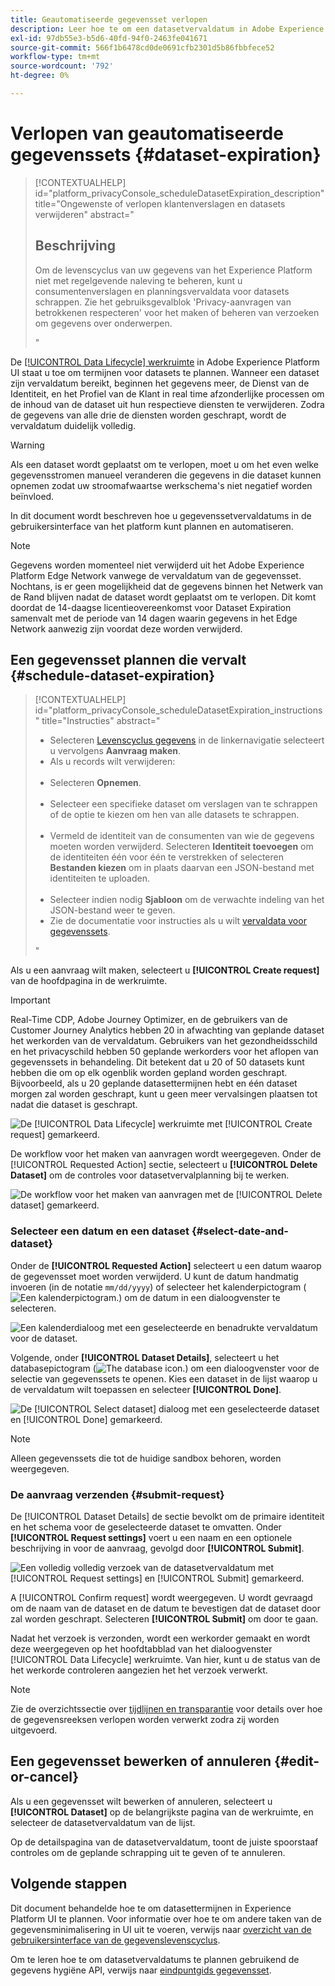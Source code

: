 ```yaml
---
title: Geautomatiseerde gegevensset verlopen
description: Leer hoe te om een datasetvervaldatum in Adobe Experience Platform UI te plannen.
exl-id: 97db55e3-b5d6-40fd-94f0-2463fe041671
source-git-commit: 566f1b6478cd0de0691cfb2301d5b86fbbfece52
workflow-type: tm+mt
source-wordcount: '792'
ht-degree: 0%

---
```


# Verlopen van geautomatiseerde gegevenssets {#dataset-expiration}

>[!CONTEXTUALHELP]
>id="platform_privacyConsole_scheduleDatasetExpiration_description"
>title="Ongewenste of verlopen klantenverslagen en datasets verwijderen"
>abstract="<h2>Beschrijving</h2><p>Om de levenscyclus van uw gegevens van het Experience Platform niet met regelgevende naleving te beheren, kunt u consumentenverslagen en planningsvervaldata voor datasets schrappen. Zie het gebruiksgevalblok &#39;Privacy-aanvragen van betrokkenen respecteren&#39; voor het maken of beheren van verzoeken om gegevens over onderwerpen.</p>"

De [[!UICONTROL Data Lifecycle] werkruimte](./overview.md) in Adobe Experience Platform UI staat u toe om termijnen voor datasets te plannen. Wanneer een dataset zijn vervaldatum bereikt, beginnen het gegevens meer, de Dienst van de Identiteit, en het Profiel van de Klant in real time afzonderlijke processen om de inhoud van de dataset uit hun respectieve diensten te verwijderen. Zodra de gegevens van alle drie de diensten worden geschrapt, wordt de vervaldatum duidelijk volledig.

>[!WARNING]
>
>Als een dataset wordt geplaatst om te verlopen, moet u om het even welke gegevensstromen manueel veranderen die gegevens in die dataset kunnen opnemen zodat uw stroomafwaartse werkschema&#39;s niet negatief worden beïnvloed.

In dit document wordt beschreven hoe u gegevenssetvervaldatums in de gebruikersinterface van het platform kunt plannen en automatiseren.

>[!NOTE]
>
>Gegevens worden momenteel niet verwijderd uit het Adobe Experience Platform Edge Network vanwege de vervaldatum van de gegevensset. Nochtans, is er geen mogelijkheid dat de gegevens binnen het Netwerk van de Rand blijven nadat de dataset wordt geplaatst om te verlopen. Dit komt doordat de 14-daagse licentieovereenkomst voor Dataset Expiration samenvalt met de periode van 14 dagen waarin gegevens in het Edge Network aanwezig zijn voordat deze worden verwijderd.

## Een gegevensset plannen die vervalt {#schedule-dataset-expiration}

>[!CONTEXTUALHELP]
>id="platform_privacyConsole_scheduleDatasetExpiration_instructions"
>title="Instructies"
>abstract="<ul><li>Selecteren <a href="https://experienceleague.adobe.com/docs/experience-platform/hygiene/ui/overview.html">Levenscyclus gegevens</a> in de linkernavigatie selecteert u vervolgens <b>Aanvraag maken</b>.</li><li>Als u records wilt verwijderen:</li>   <li>Selecteren <b>Opnemen</b>.</li>   <li>Selecteer een specifieke dataset om verslagen van te schrappen of de optie te kiezen om hen van alle datasets te schrappen.</li>   <li>Vermeld de identiteit van de consumenten van wie de gegevens moeten worden verwijderd. Selecteren <b>Identiteit toevoegen</b> om de identiteiten één voor één te verstrekken of selecteren <b>Bestanden kiezen</b> om in plaats daarvan een JSON-bestand met identiteiten te uploaden.</li>   <li>Selecteer indien nodig <b>Sjabloon</b> om de verwachte indeling van het JSON-bestand weer te geven.</li><li>Zie de documentatie voor instructies als u wilt <a href="https://experienceleague.adobe.com/docs/experience-platform/hygiene/ui/dataset-expiration.html#schedule-dataset-expiration">vervaldata voor gegevenssets</a>.</li></ul>"

Als u een aanvraag wilt maken, selecteert u **[!UICONTROL Create request]** van de hoofdpagina in de werkruimte.

>[!IMPORTANT]
>
Real-Time CDP, Adobe Journey Optimizer, en de gebruikers van de Customer Journey Analytics hebben 20 in afwachting van geplande dataset het werkorden van de vervaldatum. Gebruikers van het gezondheidsschild en het privacyschild hebben 50 geplande werkorders voor het aflopen van gegevenssets in behandeling. Dit betekent dat u 20 of 50 datasets kunt hebben die om op elk ogenblik worden gepland worden geschrapt.<br>Bijvoorbeeld, als u 20 geplande datasettermijnen hebt en één dataset morgen zal worden geschrapt, kunt u geen meer vervalsingen plaatsen tot nadat die dataset is geschrapt.

![De [!UICONTROL Data Lifecycle] werkruimte met [!UICONTROL Create request] gemarkeerd.](../images/ui/ttl/create-request-button.png)

De workflow voor het maken van aanvragen wordt weergegeven. Onder de [!UICONTROL Requested Action] sectie, selecteert u **[!UICONTROL Delete Dataset]** om de controles voor datasetvervalplanning bij te werken.

![De workflow voor het maken van aanvragen met de [!UICONTROL Delete dataset] gemarkeerd.](../images/ui/ttl/dataset-selected.png)

### Selecteer een datum en een dataset {#select-date-and-dataset}

Onder de **[!UICONTROL Requested Action]** selecteert u een datum waarop de gegevensset moet worden verwijderd. U kunt de datum handmatig invoeren (in de notatie `mm/dd/yyyy`) of selecteer het kalenderpictogram (![Een kalenderpictogram.](../images/ui/ttl/calendar-icon.png)) om de datum in een dialoogvenster te selecteren.

![Een kalenderdialoog met een geselecteerde en benadrukte vervaldatum voor de dataset.](../images/ui/ttl/select-date.png)

Volgende, onder **[!UICONTROL Dataset Details]**, selecteert u het databasepictogram (![The database icon.](../images/ui/ttl/database-icon.png)) om een dialoogvenster voor de selectie van gegevenssets te openen. Kies een dataset in de lijst waarop u de vervaldatum wilt toepassen en selecteer **[!UICONTROL Done]**.

![De [!UICONTROL Select dataset] dialoog met een geselecteerde dataset en [!UICONTROL Done] gemarkeerd.](../images/ui/ttl/select-dataset.png)

>[!NOTE]
>
Alleen gegevenssets die tot de huidige sandbox behoren, worden weergegeven.

### De aanvraag verzenden {#submit-request}

De [!UICONTROL Dataset Details] de sectie bevolkt om de primaire identiteit en het schema voor de geselecteerde dataset te omvatten. Onder **[!UICONTROL Request settings]** voert u een naam en een optionele beschrijving in voor de aanvraag, gevolgd door **[!UICONTROL Submit]**.

![Een volledig volledig verzoek van de datasetvervaldatum met [!UICONTROL Request settings] en [!UICONTROL Submit] gemarkeerd.](../images/ui/ttl/submit.png)

A [!UICONTROL Confirm request] wordt weergegeven. U wordt gevraagd om de naam van de dataset en de datum te bevestigen dat de dataset door zal worden geschrapt. Selecteren **[!UICONTROL Submit]** om door te gaan.

Nadat het verzoek is verzonden, wordt een werkorder gemaakt en wordt deze weergegeven op het hoofdtabblad van het dialoogvenster [!UICONTROL Data Lifecycle] werkruimte. Van hier, kunt u de status van de het werkorde controleren aangezien het het verzoek verwerkt.

>[!NOTE]
>
Zie de overzichtssectie over [tijdlijnen en transparantie](../home.md#dataset-expiration-transparency) voor details over hoe de gegevensreeksen verlopen worden verwerkt zodra zij worden uitgevoerd.

## Een gegevensset bewerken of annuleren {#edit-or-cancel}

Als u een gegevensset wilt bewerken of annuleren, selecteert u **[!UICONTROL Dataset]** op de belangrijkste pagina van de werkruimte, en selecteer de datasetvervaldatum van de lijst.

Op de detailspagina van de datasetvervaldatum, toont de juiste spoorstaaf controles om de geplande schrapping uit te geven of te annuleren.

## Volgende stappen

Dit document behandelde hoe te om datasettermijnen in Experience Platform UI te plannen. Voor informatie over hoe te om andere taken van de gegevensminimalisering in UI uit te voeren, verwijs naar [overzicht van de gebruikersinterface van de gegevenslevenscyclus](./overview.md).

Om te leren hoe te om datasetvervaldatums te plannen gebruikend de gegevens hygiëne API, verwijs naar [eindpuntgids gegevensset](../api/dataset-expiration.md).
